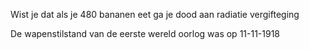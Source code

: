 Wist je dat als je 480 bananen eet ga je dood aan radiatie vergifteging

De wapenstilstand van de eerste wereld oorlog was op 11-11-1918